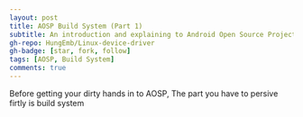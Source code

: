 ```yaml
---
layout: post
title: AOSP Build System (Part 1)
subtitle: An introduction and explaining to Android Open Source Project build system
gh-repo: HungEmb/Linux-device-driver
gh-badge: [star, fork, follow]
tags: [AOSP, Build System]
comments: true
---
```

Before getting your dirty hands in to AOSP, The part you have to persive firtly is build system

